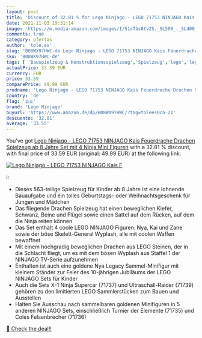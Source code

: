 ```yaml
---
layout: post
title: 'Discount of 32.81 % for Lego Ninjago - LEGO 71753 NINJAGO Kais F'
date: 2021-11-03 19:31:14
image: 'https://m.media-amazon.com/images/I/51sTbs8tv2S._SL500_._SL400_.jpg'
comments: true
category: ofertas
author: 'tole.es'
slug: 'B08WX97HWC-de Lego Ninjago - LEGO 71753 NINJAGO Kais Feuerdrache Drachen...'
sku: 'B08WX97HWC-de'
tags: [ 'Bauspielzeug & Konstruktionsspielzeug','Spielzeug','lego','lego ninjago', ]
actualPrice: 33.59 EUR
currency: EUR
price: 33.59
comparePrice: 49.99 EUR
prodname: 'Lego Ninjago - LEGO 71753 NINJAGO Kais Feuerdrache Drachen Spielzeug ab 8 Jahre  Set mit 4 Ninja Mini Figuren'
country: 'de'
flag: '🇩🇪'
brand: 'Lego Ninjago'
buyurl: 'https://www.amazon.de/dp/B08WX97HWC/?tag=tolees0ca-21'
descuento: '32.81'
average: '33.55'
---
```


You've got [Lego Ninjago - LEGO 71753 NINJAGO Kais Feuerdrache Drachen Spielzeug ab 8 Jahre  Set mit 4 Ninja Mini Figuren](https://www.amazon.de/dp/B08WX97HWC/?tag=tolees0ca-21) with a  32.81 % discount, with final price of 33.59 EUR (original: 49.99 EUR) at the following link:

[![Lego Ninjago - LEGO 71753 NINJAGO Kais F](https://m.media-amazon.com/images/I/51sTbs8tv2S._SL500_._SL400_.jpg)](https://www.amazon.de/dp/B08WX97HWC/?tag=tolees0ca-21)

ℹ️:

- Dieses 563-teilige Spielzeug für Kinder ab 8 Jahre ist eine lohnende Bauaufgabe und ein tolles Geburtstags- oder Weihnachtsgeschenk für Jungen und Mädchen
- Das fliegende Drachen Spielzeug hat einen beweglichen Kiefer, Schwanz, Beine und Flügel sowie einen Sattel auf dem Rücken, auf dem die Ninja reiten können
- Das Set enthält 4 coole LEGO NINJAGO Figuren: Nya, Kai und Zane sowie der böse Skelett-General Wyplash, alle mit coolen Waffen bewaffnet
- Mit einem hochgradig beweglichen Drachen aus LEGO Steinen, der in die Schlacht fliegt, um es mit dem bösen Wyplash aus Staffel 1 der NINJAGO TV-Serie aufzunehmen
- Enthalten ist auch eine goldene Nya Legacy Sammel-Minifigur mit kleinem Ständer zur Feier des 10-jährigen Jubiläums der LEGO NINJAGO Sets für Kinder
- Auch die Sets X-1 Ninja Supercar (71737) und Ultraschall-Raider (71739) gehören zu den limitierten LEGO Sammlerstücken zum Bauen und Ausstellen
- Halten Sie Ausschau nach sammelbaren goldenen Minifiguren in 5 anderen NINJAGO Sets, einschließlich Turnier der Elemente (71735) und Coles Felsenbrecher (71736)

[🛒 Check the deal!!](https://www.amazon.de/dp/B08WX97HWC/?tag=tolees0ca-21)
